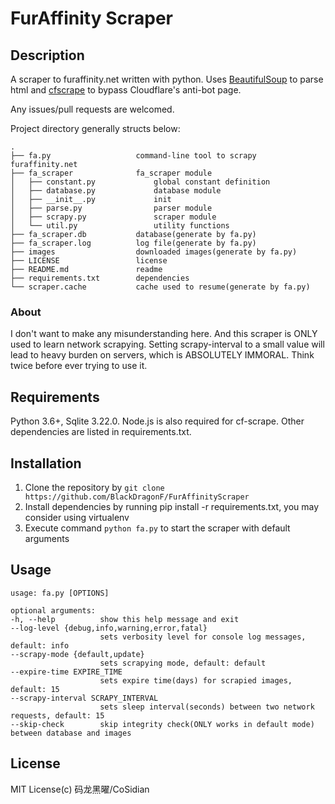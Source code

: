 # FurAffinity Scraper

## Description

A scraper to furaffinity.net written with python. Uses [BeautifulSoup](https://www.crummy.com/software/BeautifulSoup/) to parse html and [cfscrape](https://github.com/Anorov/cloudflare-scrape) to bypass Cloudflare's anti-bot page.

Any issues/pull requests are welcomed.

Project directory generally structs below:

    .
    ├── fa.py                   command-line tool to scrapy furaffinity.net
    ├── fa_scraper              fa_scraper module
    │   ├── constant.py             global constant definition
    │   ├── database.py             database module
    │   ├── __init__.py             init
    │   ├── parse.py                parser module
    │   ├── scrapy.py               scraper module
    │   └── util.py                 utility functions
    ├── fa_scraper.db           database(generate by fa.py)
    ├── fa_scraper.log          log file(generate by fa.py)
    ├── images                  downloaded images(generate by fa.py)
    ├── LICENSE                 license
    ├── README.md               readme
    ├── requirements.txt        dependencies
    └── scraper.cache           cache used to resume(generate by fa.py)
### About

I don't want to make any misunderstanding here. And this scraper is ONLY used to learn network scrapying.
Setting scrapy-interval to a small value will lead to heavy burden on servers, which is ABSOLUTELY IMMORAL. Think twice before ever trying to use it.

## Requirements

Python 3.6+, Sqlite 3.22.0.
Node.js is also required for cf-scrape.
Other dependencies are listed in requirements.txt.

## Installation

1. Clone the repository by `git clone https://github.com/BlackDragonF/FurAffinityScraper`
2. Install dependencies by running pip install -r requirements.txt, you may consider using virtualenv
3. Execute command `python fa.py` to start the scraper with default arguments

## Usage
    usage: fa.py [OPTIONS]

    optional arguments:
    -h, --help          show this help message and exit
    --log-level {debug,info,warning,error,fatal}
                        sets verbosity level for console log messages, default: info
    --scrapy-mode {default,update}
                        sets scrapying mode, default: default
    --expire-time EXPIRE_TIME
                        sets expire time(days) for scrapied images, default: 15
    --scrapy-interval SCRAPY_INTERVAL
                        sets sleep interval(seconds) between two network requests, default: 15
    --skip-check        skip integrity check(ONLY works in default mode) between database and images


## License

MIT License(c) 码龙黑曜/CoSidian
